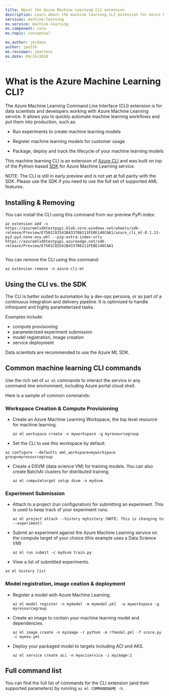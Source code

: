 ```yaml
---
title: About the Azure Machine Learning CLI extension
description: Learn about the machine learning CLI extension for Azure Machine Learning. 
services: machine-learning
ms.service: machine-learning
ms.component: core
ms.topic: conceptual

ms.author: jordane
author: jpe316
ms.reviewer: jmartens
ms.date: 09/24/2018
---
```


# What is the Azure Machine Learning CLI?

The Azure Machine Learning Command Line Interface (CLI) extension is for data scientists and developers working with Azure Machine Learning service. It allows you to quickly automate machine learning workflows and put them into production, such as:
+ Run experiments to create machine learning models

+ Register machine learning models for customer usage

+ Package, deploy and track the lifecycle of your machine learning models

This machine learning CLI is an extension of [Azure CLI](https://docs.microsoft.com/cli/azure/?view=azure-cli-latest) and was built on top of the Python-based <a href="http://aka.ms/aml-sdk" target="_blank">SDK</a> for Azure Machine Learning service.

NOTE: The CLI is still in early preview and is not yet at full parity with the SDK. Please use the SDK if you need to use the full set of supported AML features.

## Installing & Removing

You can install the CLI using this command from our preview PyPi index:
```AzureCLI
az extension add -s https://azuremlsdktestpypi.blob.core.windows.net/wheels/sdk-release/Preview/E7501C02541B433786111FE8E140CAA1/azure_cli_ml-0.1.13-py2.py3-none-any.whl --pip-extra-index-urls  https://azuremlsdktestpypi.azureedge.net/sdk-release/Preview/E7501C02541B433786111FE8E140CAA1


```

You can remove the CLI using this command:
```AzureCLI
az extension remove -n azure-cli-ml
```

## Using the CLI vs. the SDK
The CLI is better suited to automation by a dev-ops persona, or as part of a continuous integration and delivery pipeline. It is optimized to handle infrequent and highly parameterized tasks. 

Examples include:
- compute provisioning
- parameterized experiment submission
- model registration, image creation
- service deployment

Data scientists are recommended to use the Azure ML SDK.

## Common machine learning CLI commands

Use the rich set of `az ml` commands to interact the service in any command-line environment, including Azure portal cloud shell.

Here is a sample of common commands:

### Workspace Creation & Compute Provisioning

+ Create an Azure Machine Learning Workspace, the top level resource for machine learning.
  ```AzureCLI
  az ml workspace create -n myworkspace -g myresourcegroup
  ```

+ Set the CLI to use this workspace by default.
```AzureCLI
az configure --defaults aml_workspace=myworkspace group=myresourcegroup
```

+ Create a DSVM (data science VM) for training models. You can also create BatchAI clusters for distributed training.
  ```AzureCLI
  az ml computetarget setup dsvm -n mydsvm
  ```

### Experiment Submission
+ Attach to a project (run configuration) for submitting an experiment. This is used to keep track of your experiment runs.
  ```AzureCLI
  az ml project attach --history myhistory (NOTE: This is changing to --experiment)
  ```

+ Submit an experiment against the Azure Machine Learning service on the compute target of your choice (this example uses a Data Science VM)
  ```AzureCLI
  az ml run submit -c mydsvm train.py
  ```

+ View a list of submitted experiments.
```AzureCLI
az ml history list
```

### Model registration, image ceation & deployment

+ Register a model with Azure Machine Learning.
  ```AzureCLI
  az ml model register -n mymodel -m mymodel.pkl  -w myworkspace -g myresourcegroup
  ```

+ Create an image to contain your machine learning model and dependencies. 
  ```AzureCLI
  az ml image create -n myimage -r python -m rfmodel.pkl -f score.py -c myenv.yml
  ```

+ Deploy your packaged model to targets including ACI and AKS.
  ```AzureCLI
  az ml service create aci -n myaciservice -i myimage:1
  ```
    
## Full command list
You can find the full list of commands for the CLI extension (and their supported parameters) by running ```az ml COMMANDNAME -h```. 
